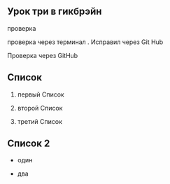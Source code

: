## Урок три в гикбрэйн

проверка 

проверка через терминал . Исправил через Git Hub


Проверка через GitHub


## Список
1. первый Список

2. второй Список

3. третий Список

## Список 2

* один 

* два
